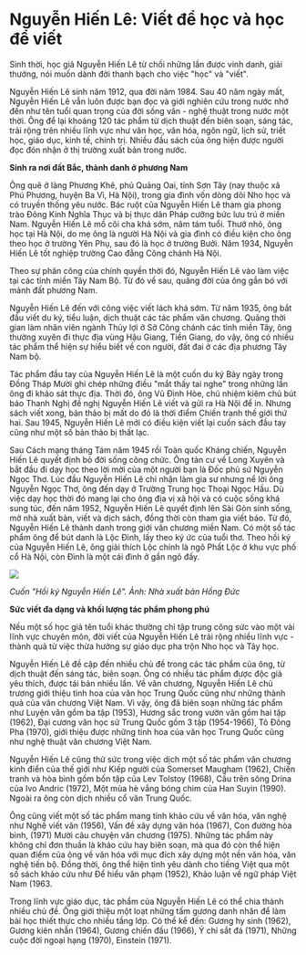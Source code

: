 # Nguyễn Hiến Lê: Viết để học và học để viết
Sinh thời, học giả Nguyễn Hiến Lê từ chối những lần được vinh danh, giải thưởng, nói muốn dành đời thanh bạch cho việc "học" và "viết".

Nguyễn Hiến Lê sinh năm 1912, qua đời năm 1984. Sau 40 năm ngày mất, Nguyễn Hiến Lê vẫn luôn được bạn đọc và giới nghiên cứu trong nước nhớ đến như tên tuổi quan trọng của đời sống văn - nghệ thuật trong nước một thời. Ông để lại khoảng 120 tác phẩm từ dịch thuật đến biên soạn, sáng tác, trải rộng trên nhiều lĩnh vực như văn học, văn hóa, ngôn ngữ, lịch sử, triết học, giáo dục, kinh tế, chính trị. Nhiều đầu sách của ông hiện được người đọc đón nhận ở thị trường xuất bản trong nước.

**Sinh ra nơi đất Bắc, thành danh ở phương Nam**

Ông quê ở làng Phương Khê, phủ Quảng Oai, tỉnh Sơn Tây (nay thuộc xã Phú Phương, huyện Ba Vì, Hà Nội), trong gia đình vốn dòng dõi Nho học và có truyền thống yêu nước. Bác ruột của Nguyễn Hiến Lê tham gia phong trào Đông Kinh Nghĩa Thục và bị thực dân Pháp cưỡng bức lưu trú ở miền Nam. Nguyễn Hiến Lê mồ côi cha khá sớm, năm tám tuổi. Thưở nhỏ, ông học tại Hà Nội, do mẹ ông là người Hà Nội và gia đình có điều kiện cho ông theo học ở trường Yên Phụ, sau đó là học ở trường Bưởi. Năm 1934, Nguyễn Hiến Lê tốt nghiệp trường Cao đẳng Công chánh Hà Nội.

Theo sự phân công của chính quyền thời đó, Nguyễn Hiến Lê vào làm việc tại các tỉnh miền Tây Nam Bộ. Từ đó về sau, quãng đời của ông gắn bó với mảnh đất phương Nam.

Nguyễn Hiến Lê đến với công việc viết lách khá sớm. Từ năm 1935, ông bắt đầu viết du ký, tiểu luận, dịch thuật các tác phẩm văn chương. Quãng thời gian làm nhân viên ngành Thủy lợi ở Sở Công chánh các tỉnh miền Tây, ông thường xuyên đi thực địa vùng Hậu Giang, Tiền Giang, do vậy, ông có nhiều tác phẩm thể hiện sự hiểu biết về con người, đất đai ở các địa phương Tây Nam bộ.

Tác phẩm đầu tay của Nguyễn Hiến Lê là một cuốn du ký Bảy ngày trong Đồng Tháp Mười ghi chép những điều "mắt thấy tai nghe" trong những lần ông đi khảo sát thực địa. Thời đó, ông Vũ Đình Hòe, chủ nhiệm kiêm chủ bút báo Thanh Nghị đề nghị Nguyễn Hiến Lê viết và gửi ra Hà Nội để in. Nhưng sách viết xong, bản thảo bị mất do đó là thời điểm Chiến tranh thế giới thứ hai. Sau 1945, Nguyễn Hiến Lê mới có điều kiện viết lại cuốn sách đầu tay cũng như một số bản thảo bị thất lạc.

Sau Cách mạng tháng Tám năm 1945 rồi Toàn quốc Kháng chiến, Nguyễn Hiến Lê quyết định bỏ đời sống công chức. Ông tản cư về Long Xuyên và bắt đầu đi dạy học theo lời mời của một người bạn là Đốc phủ sứ Nguyễn Ngọc Thơ. Lúc đầu Nguyễn Hiến Lê chỉ nhận làm gia sư nhưng nể lời ông Nguyễn Ngọc Thơ, ông đến dạy ở Trường Trung học Thoại Ngọc Hầu. Dù việc dạy học thời đó mang lại cho ông địa vị xã hội và có cuộc sống khá sung túc, đến năm 1952, Nguyễn Hiến Lê quyết định lên Sài Gòn sinh sống, mở nhà xuất bản, viết và dịch sách, đồng thời còn tham gia viết báo. Từ đó, Nguyễn Hiến Lê thành danh trong giới văn chương miền Nam. Có một số tác phẩm ông để bút danh là Lộc Đình, lấy theo ký ức của tuổi thơ. Theo hồi ký của Nguyễn Hiến Lê, ông giải thích Lộc chính là ngõ Phất Lộc ở khu vực phố cổ Hà Nội, còn Đình là một cái đình ở gần ngõ đấy.

![](https://i1-giaitri.vnecdn.net/2024/02/12/Hoi-ky-Nguyen-Hien-Le-8511-1707703682.png?w=1020&h=0&q=100&dpr=1&fit=crop&s=6FjCoxC7qfMNM98ZSdRYpw)

*Cuốn "Hồi ký Nguyễn Hiến Lê". Ảnh: Nhà xuất bản Hồng Đức*

**Sức viết đa dạng và khối lượng tác phẩm phong phú**

Nếu một số học giả tên tuổi khác thường chỉ tập trung công sức vào một vài lĩnh vực chuyên môn, đời viết của Nguyễn Hiến Lê trải rộng nhiều lĩnh vực - thành quả từ việc thừa hưởng sự giáo dục pha trộn Nho học và Tây học.

Nguyễn Hiến Lê đề cập đến nhiều chủ đề trong các tác phẩm của ông, từ dịch thuật đến sáng tác, biên soạn. Ông có nhiều tác phẩm được độc giả yêu thích, được tái bản nhiều lần. Về văn chương, Nguyễn Hiến Lê chủ trương giới thiệu tinh hoa của văn học Trung Quốc cũng như những thành quả của văn chương Việt Nam. Vì vậy, ông đã biên soạn những tác phẩm như Luyện văn gồm ba tập (1953), Hương sắc trong vườn văn gồm hai tập (1962), Đại cương văn học sử Trung Quốc gồm 3 tập (1954-1966), Tô Đông Pha (1970), giới thiệu được những tinh hoa của văn học Trung Quốc cũng như nghệ thuật văn chương Việt Nam.

Nguyễn Hiến Lê cũng thử sức trong việc dịch một số tác phẩm văn chương kinh điển của thế giới như Kiếp người của Somerset Maugham (1962), Chiến tranh và hòa bình gồm bốn tập của Lev Tolstoy (1968), Cầu trên sông Drina của Ivo Andric (1972), Một mùa hè vắng bóng chim của Han Suyin (1990). Ngoài ra ông còn dịch nhiều cổ văn Trung Quốc.

Ông cũng viết một số tác phẩm mang tính khảo cứu về văn hóa, văn nghệ như Nghề viết văn (1956), Vấn đề xây dựng văn hóa (1967), Con đường hòa bình, (1971) Mười câu chuyện văn chương (1975). Những tác phẩm này không chỉ đơn thuần là khảo cứu hay biên soạn, mà qua đó còn thể hiện quan điểm của ông về văn hóa với mục đích xây dựng một nền văn hóa, văn nghệ tiến bộ. Đồng thời, ông thể hiện tình yêu dành cho tiếng Việt qua một số sách khảo cứu như Để hiểu văn phạm (1952), Khảo luận về ngữ pháp Việt Nam (1963.

Trong lĩnh vực giáo dục, tác phẩm của Nguyễn Hiến Lê có thể chia thành nhiều chủ đề. Ông giới thiệu một loạt những tấm gương danh nhân để làm bài học thiết thực cho nhiều tầng lớp. Có thể kể đến: Gương hy sinh (1962), Gương kiên nhẫn (1964), Gương chiến đấu (1966), Ý chí sắt đá (1971), Những cuộc đời ngoại hạng (1970), Einstein (1971).